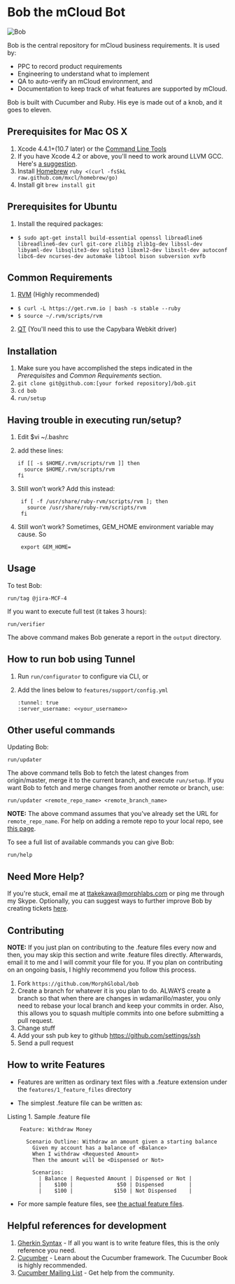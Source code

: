 Bob the mCloud Bot
==================
![Bob](http://dl.dropbox.com/u/1355795/bob.jpg "Bob")

Bob is the central repository for mCloud business requirements. It is used by:

* PPC to record product requirements
* Engineering to understand what to implement
* QA to auto-verify an mCloud environment, and
* Documentation to keep track of what features are supported by mCloud.

Bob is built with Cucumber and Ruby. His eye is made out of a knob, and it goes to eleven.

Prerequisites for Mac OS X 
-------------------------------------
1. Xcode 4.4.1+(10.7 later) or the [Command Line Tools](https://developer.apple.com/downloads/index.action)
2. If you have Xcode 4.2 or above, you'll need to work around LLVM GCC. Here's [a suggestion](http://www.relaxdiego.com/2012/02/using-gcc-when-xcode-43-is-installed.html).
3. Install [Homebrew](http://mxcl.github.com/homebrew/)
 `ruby <(curl -fsSkL raw.github.com/mxcl/homebrew/go)`
4. Install git
 `brew install git`
 
Prerequisites for Ubuntu
-------------------------------------
1. Install the required packages:

  * `$ sudo apt-get install build-essential openssl libreadline6 libreadline6-dev curl git-core zlib1g zlib1g-dev libssl-dev libyaml-dev libsqlite3-dev sqlite3 libxml2-dev libxslt-dev autoconf libc6-dev ncurses-dev automake libtool bison subversion xvfb`


Common Requirements
-------------
1. [RVM](http://beginrescueend.com) (Highly recommended)

  * `$ curl -L https://get.rvm.io | bash -s stable --ruby`
  * `$ source ~/.rvm/scripts/rvm`

2. [QT](http://qt.nokia.com/products/) (You'll need this to use the Capybara Webkit driver)


Installation
------------
1. Make sure you have accomplished the steps indicated in the *Prerequisites* and *Common Requirements* section.
2. `git clone git@github.com:[your forked repository]/bob.git`
3. `cd bob`
4. `run/setup`

Having trouble in executing run/setup?
------------
1.  Edit $vi ~/.bashrc
2.  add these lines: 

        if [[ -s $HOME/.rvm/scripts/rvm ]] then
          source $HOME/.rvm/scripts/rvm
        fi

3. Still won’t work? Add this instead:

        if [ -f /usr/share/ruby-rvm/scripts/rvm ]; then
          source /usr/share/ruby-rvm/scripts/rvm
        fi

4. Still won’t work? Sometimes, GEM_HOME environment variable may cause. So

        export GEM_HOME=
   
	
Usage
-----

To test Bob:

    run/tag @jira-MCF-4

If you want to execute full test (it takes 3 hours):

    run/verifier

The above command makes Bob generate a report in the `output` directory.


How to run bob using Tunnel
----------------------------

1.  Run `run/configurator` to configure via CLI, or

2.  Add the lines below to `features/support/config.yml`

        :tunnel: true
        :server_username: <<your_username>>


Other useful commands
---------------------

Updating Bob:

    run/updater

The above command tells Bob to fetch the latest changes from origin/master, merge it to the current branch, and execute `run/setup`. If you want Bob to fetch and merge changes from another remote or branch, use:

    run/updater <remote_repo_name> <remote_branch_name>

__NOTE:__ The above command assumes that you've already set the URL for
`remote_repo_name`. For help on adding a remote repo to your local repo,
see [this page](http://progit.org/book/ch2-5.html).

To see a full list of available commands you can give Bob:

    run/help


Need More Help?
---------------
If you're stuck, email me at ttakekawa@morphlabs.com or ping me through my Skype. Optionally, you can suggest ways to further improve Bob by creating tickets [here](https://issues.morphlabs.com/browse/MCF).

Contributing
------------
__NOTE:__ If you just plan on contributing to the .feature files every now
and then, you may skip this section and write .feature files directly.
Afterwards, email it to me and I will commit your file for you. If you plan on
contributing on an ongoing basis, I highly recommend you follow this process.

1. Fork `https://github.com/MorphGlobal/bob`
2. Create a branch for whatever it is you plan to do. ALWAYS create a branch so that when there are changes in wdamarillo/master, you only need to rebase your local branch and keep your commits in order. Also, this allows you to squash multiple commits into one before submitting a pull request.
3. Change stuff
4. Add your ssh pub key to github https://github.com/settings/ssh 
5. Send a pull request

How to write Features
---------------------
*   Features are written as ordinary text files with a .feature extension under the `features/1_feature_files` directory

*   The simplest .feature file can be written as:

  Listing 1. Sample .feature file

        Feature: Withdraw Money

          Scenario Outline: Withdraw an amount given a starting balance
            Given my account has a balance of <Balance>
            When I withdraw <Requested Amount>
            Then the amount will be <Dispensed or Not>

            Scenarios:
              | Balance | Requested Amount | Dispensed or Not |
              |    $100 |              $50 | Dispensed        |
              |    $100 |             $150 | Not Dispensed    |

*   For more sample feature files, see [the actual feature files](https://github.com/MorphGlobal/bob/src/master/features/1_feature_files/).

Helpful references for development
----------------------------------
1. [Gherkin Syntax](https://github.com/cucumber/cucumber/wiki/Gherkin) - If all you want is to write feature files, this is the only reference you need.
1. [Cucumber](http://cukes.info) - Learn about the Cucumber framework. The Cucumber Book is highly recommended.
1. [Cucumber Mailing List](https://groups.google.com/forum/?fromgroups#!forum/cukes) - Get help from the community.

